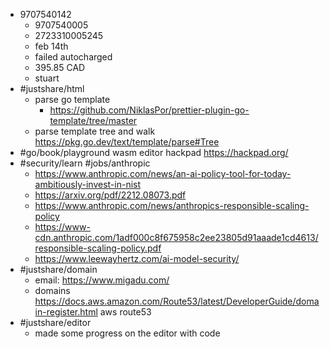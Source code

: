 - 9707540142
	- 9707540005
	- 2723310005245
	- feb 14th
	- failed autocharged
	- 395.85 CAD
	- stuart
- #justshare/html
	- parse go template
		- https://github.com/NiklasPor/prettier-plugin-go-template/tree/master
	- parse template tree and walk https://pkg.go.dev/text/template/parse#Tree
- #go/book/playground wasm editor hackpad https://hackpad.org/
- #security/learn #jobs/anthropic
	- https://www.anthropic.com/news/an-ai-policy-tool-for-today-ambitiously-invest-in-nist
	- https://arxiv.org/pdf/2212.08073.pdf
	- https://www.anthropic.com/news/anthropics-responsible-scaling-policy
	- https://www-cdn.anthropic.com/1adf000c8f675958c2ee23805d91aaade1cd4613/responsible-scaling-policy.pdf
	- https://www.leewayhertz.com/ai-model-security/
- #justshare/domain
	- email: https://www.migadu.com/
	- domains https://docs.aws.amazon.com/Route53/latest/DeveloperGuide/domain-register.html aws route53
- #justshare/editor
	- made some progress on the editor with code